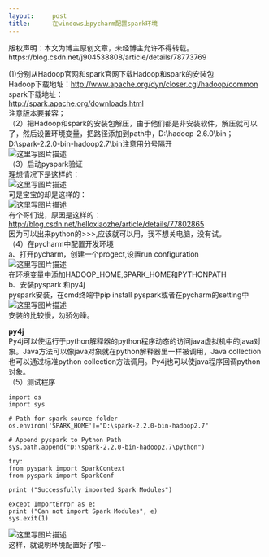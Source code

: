 ```yaml
---
layout:     post
title:      在windows上pycharm配置spark环境
---
```

<div id="article_content" class="article_content clearfix csdn-tracking-statistics" data-pid="blog" data-mod="popu_307" data-dsm="post">
								<div class="article-copyright">
					版权声明：本文为博主原创文章，未经博主允许不得转载。					https://blog.csdn.net/j904538808/article/details/78773769				</div>
								            <div id="content_views" class="markdown_views prism-atom-one-dark">
							<!-- flowchart 箭头图标 勿删 -->
							<svg xmlns="http://www.w3.org/2000/svg" style="display: none;"><path stroke-linecap="round" d="M5,0 0,2.5 5,5z" id="raphael-marker-block" style="-webkit-tap-highlight-color: rgba(0, 0, 0, 0);"></path></svg>
							<p>(1)分别从Hadoop官网和spark官网下载Hadoop和spark的安装包 <br>
Hadoop下载地址：<a href="http://www.apache.org/dyn/closer.cgi/hadoop/common" rel="nofollow" target="_blank">http://www.apache.org/dyn/closer.cgi/hadoop/common</a> <br>
spark下载地址： <br>
<a href="http://spark.apache.org/downloads.html" rel="nofollow" target="_blank">http://spark.apache.org/downloads.html</a> <br>
注意版本要兼容； <br>
（2）把Hadoop和spark的安装包解压，由于他们都是非安装软件，解压就可以了，然后设置环境变量，把路径添加到path中，D:\hadoop-2.6.0\bin；D:\spark-2.2.0-bin-hadoop2.7\bin注意用分号隔开 <br>
<img src="https://img-blog.csdn.net/20171211151959208?watermark/2/text/aHR0cDovL2Jsb2cuY3Nkbi5uZXQvajkwNDUzODgwOA==/font/5a6L5L2T/fontsize/400/fill/I0JBQkFCMA==/dissolve/70/gravity/SouthEast" alt="这里写图片描述" title=""> <br>
（3）启动pyspark验证 <br>
理想情况下是这样的： <br>
<img src="https://img-blog.csdn.net/20171211152450700?watermark/2/text/aHR0cDovL2Jsb2cuY3Nkbi5uZXQvajkwNDUzODgwOA==/font/5a6L5L2T/fontsize/400/fill/I0JBQkFCMA==/dissolve/70/gravity/SouthEast" alt="这里写图片描述" title=""> <br>
可是宝宝的却是这样的： <br>
<img src="https://img-blog.csdn.net/20171211152641640?watermark/2/text/aHR0cDovL2Jsb2cuY3Nkbi5uZXQvajkwNDUzODgwOA==/font/5a6L5L2T/fontsize/400/fill/I0JBQkFCMA==/dissolve/70/gravity/SouthEast" alt="这里写图片描述" title=""> <br>
有个哥们说，原因是这样的：<a href="http://blog.csdn.net/helloxiaozhe/article/details/77802865" rel="nofollow" target="_blank">http://blog.csdn.net/helloxiaozhe/article/details/77802865</a> <br>
因为可以出来python的&gt;&gt;&gt;,应该就可以用，我不想关电脑，没有试。 <br>
（4）在pycharm中配置开发环境 <br>
a、打开pycharm，创建一个progect,设置run configuration <br>
<img src="https://img-blog.csdn.net/20171211155311987?watermark/2/text/aHR0cDovL2Jsb2cuY3Nkbi5uZXQvajkwNDUzODgwOA==/font/5a6L5L2T/fontsize/400/fill/I0JBQkFCMA==/dissolve/70/gravity/SouthEast" alt="这里写图片描述" title=""> <br>
在环境变量中添加HADOOP_HOME,SPARK_HOME和PYTHONPATH <br>
b、安装pyspark 和py4j <br>
pyspark安装，在cmd终端中pip install pyspark或者在pycharm的setting中<img src="https://img-blog.csdn.net/20171211155940068?watermark/2/text/aHR0cDovL2Jsb2cuY3Nkbi5uZXQvajkwNDUzODgwOA==/font/5a6L5L2T/fontsize/400/fill/I0JBQkFCMA==/dissolve/70/gravity/SouthEast" alt="这里写图片描述" title=""> <br>
安装的比较慢，勿骄勿躁。</p>

<p><strong>py4j</strong> <br>
Py4j可以使运行于python解释器的python程序动态的访问java虚拟机中的java对象。Java方法可以像java对象就在python解释器里一样被调用，Java collection也可以通过标准python collection方法调用。Py4j也可以使java程序回调python对象。 <br>
（5）测试程序</p>



<pre class="prettyprint"><code class=" hljs python"><span class="hljs-keyword">import</span> os
<span class="hljs-keyword">import</span> sys

<span class="hljs-comment"># Path for spark source folder</span>
os.environ[<span class="hljs-string">'SPARK_HOME'</span>]=<span class="hljs-string">"D:\spark-2.2.0-bin-hadoop2.7"</span>

<span class="hljs-comment"># Append pyspark to Python Path</span>
sys.path.append(<span class="hljs-string">"D:\spark-2.2.0-bin-hadoop2.7\python"</span>)

<span class="hljs-keyword">try</span>:
<span class="hljs-keyword">from</span> pyspark <span class="hljs-keyword">import</span> SparkContext
<span class="hljs-keyword">from</span> pyspark <span class="hljs-keyword">import</span> SparkConf

<span class="hljs-keyword">print</span> (<span class="hljs-string">"Successfully imported Spark Modules"</span>)

<span class="hljs-keyword">except</span> ImportError <span class="hljs-keyword">as</span> e:
<span class="hljs-keyword">print</span> (<span class="hljs-string">"Can not import Spark Modules"</span>, e)
sys.exit(<span class="hljs-number">1</span>)</code></pre>

<p><img src="https://img-blog.csdn.net/20171211161135103?watermark/2/text/aHR0cDovL2Jsb2cuY3Nkbi5uZXQvajkwNDUzODgwOA==/font/5a6L5L2T/fontsize/400/fill/I0JBQkFCMA==/dissolve/70/gravity/SouthEast" alt="这里写图片描述" title=""> <br>
这样，就说明环境配置好了啦~</p>            </div>
						<link href="https://csdnimg.cn/release/phoenix/mdeditor/markdown_views-9e5741c4b9.css" rel="stylesheet">
                </div>